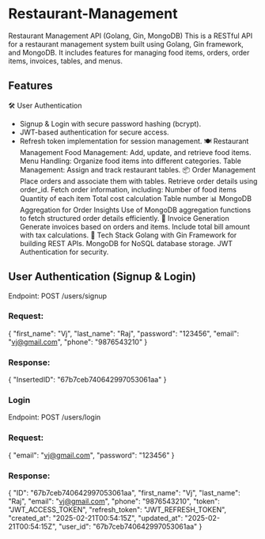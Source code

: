 # Restaurant-Management
Restaurant Management API (Golang, Gin, MongoDB)  This is a RESTful API for a restaurant management system built using Golang, Gin framework, and MongoDB. It includes features for managing food items, orders, order items, invoices, tables, and menus.

## Features

🛠 User Authentication
- Signup & Login with secure password hashing (bcrypt).
- JWT-based authentication for secure access.
- Refresh token implementation for session management.
🍽 Restaurant Management
Food Management: Add, update, and retrieve food items.
Menu Handling: Organize food items into different categories.
Table Management: Assign and track restaurant tables.
📦 Order Management
Place orders and associate them with tables.
Retrieve order details using order_id.
Fetch order information, including:
Number of food items
Quantity of each item
Total cost calculation
Table number
📊 MongoDB Aggregation for Order Insights
Use of MongoDB aggregation functions to fetch structured order details efficiently.
🧾 Invoice Generation
Generate invoices based on orders and items.
Include total bill amount with tax calculations.
🚀 Tech Stack
Golang with Gin Framework for building REST APIs.
MongoDB for NoSQL database storage.
JWT Authentication for security.


## User Authentication (Signup & Login)
Endpoint: POST /users/signup
### Request:

{
  "first_name": "Vj",
  "last_name": "Raj",
  "password": "123456",
  "email": "vj@gmail.com",
  "phone": "9876543210"
}
### Response:


{
  "InsertedID": "67b7ceb740642997053061aa"
}

### Login
Endpoint: POST /users/login
### Request:

{
  "email": "vj@gmail.com",
  "password": "123456"
}
### Response:


{
  "ID": "67b7ceb740642997053061aa",
  "first_name": "Vj",
  "last_name": "Raj",
  "email": "vj@gmail.com",
  "phone": "9876543210",
  "token": "JWT_ACCESS_TOKEN",
  "refresh_token": "JWT_REFRESH_TOKEN",
  "created_at": "2025-02-21T00:54:15Z",
  "updated_at": "2025-02-21T00:54:15Z",
  "user_id": "67b7ceb740642997053061aa"
}
